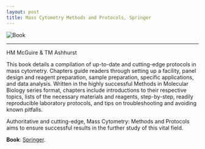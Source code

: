 ```yaml
---
layout: post
title: Mass Cytometry Methods and Protocols, Springer
---
```


![Book](https://raw.githubusercontent.com/tomashhurst/tomashhurst.github.io/master/images/CyTOF.png)

---

HM McGuire & TM Ashhurst

This book details a compilation of up-to-date and cutting-edge protocols in mass cytometry. Chapters guide readers through setting up a facility, panel design and reagent preparation, sample preparation, specific applications, and data analysis. Written in the highly successful Methods in Molecular Biology series format, chapters include introductions to their respective topics, lists of the necessary materials and reagents, step-by-step, readily reproducible laboratory protocols, and tips on troubleshooting and avoiding known pitfalls.

Authoritative and cutting-edge, Mass Cytometry: Methods and Protocols aims to ensure successful results in the further study of this vital field.

**Book**: [Springer](https://link.springer.com/book/10.1007/978-1-4939-9454-0).
